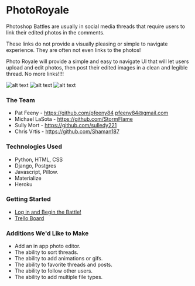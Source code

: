 # PhotoRoyale

Photoshop Battles are usually in social media threads that require users to link their edited photos in the comments.

These links do not provide a visually pleasing or simple to navigate experience.
They are often not even links to the photos!

Photo Royale will provide a simple and easy to navigate UI that will let users upload and edit photos, then post their edited images in a clean and legible thread.
No more links!!!! 

![alt text](https://i.imgur.com/YYdNLqt.png)
![alt text](https://i.imgur.com/N3xj6Qr.png) 
![alt text](https://i.imgur.com/bMJORdP.jpg) 

### The Team
- Pat Feeny - https://github.com/pfeeny84 pfeeny84@gmail.com
- Michael LaSota - https://github.com/StormFlame
- Sully Mort - https://github.com/sulledy221
- Chris Vrtis - https://github.com/Shaman187
### Technologies Used
- Python, HTML, CSS
- Django, Postgres
- Javascript, Pillow.
- Materialize
- Heroku
### Getting Started
- [Log in and Begin the Battle!](https://photo-royale.herokuapp.com/threads/)
- [Trello Board](https://trello.com/b/AAaKFopi/photo-royal-project)
### Additions We'd Like to Make
- Add an in app photo editor.
- The ability to sort threads.
- The ability to add animations or gifs.
- The ability to favorite threads and posts.
- The ability to follow other users. 
- The ability to add multiple file types. 

